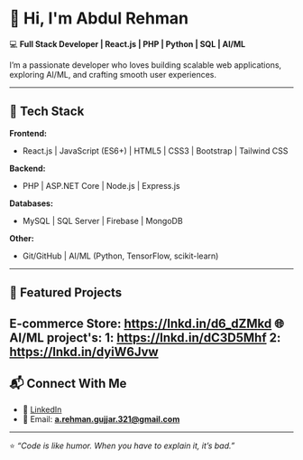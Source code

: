 # 👋 Hi, I'm Abdul Rehman  

💻 **Full Stack Developer | React.js | PHP | Python | SQL | AI/ML**  

I’m a passionate developer who loves building scalable web applications, exploring AI/ML, and crafting smooth user experiences.  

---

## 🚀 Tech Stack  

**Frontend:**  
- React.js | JavaScript (ES6+) | HTML5 | CSS3 | Bootstrap | Tailwind CSS  

**Backend:**  
- PHP | ASP.NET Core | Node.js | Express.js  

**Databases:**  
- MySQL | SQL Server | Firebase | MongoDB  

**Other:**  
- Git/GitHub | AI/ML (Python, TensorFlow, scikit-learn)  

---

## 🌟 Featured Projects  
E-commerce Store: https://lnkd.in/d6_dZMkd
🌐 AI/ML project's: 
1: https://lnkd.in/dC3D5Mhf
2: https://lnkd.in/dyiW6Jvw
---

## 📬 Connect With Me  
- 💼 [LinkedIn]([https://www.linkedin.com/](https://www.linkedin.com/in/abdulrehmanofficial26/))   
- 📧 Email: **a.rehman.gujjar.321@gmail.com**  

---
⭐️ *“Code is like humor. When you have to explain it, it’s bad.”*  
